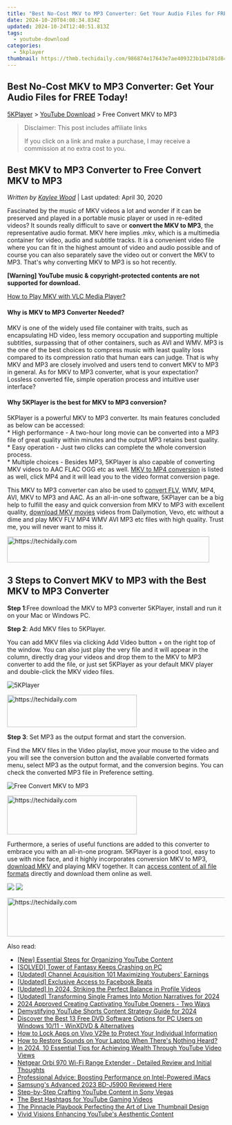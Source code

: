 ```yaml
---
title: "Best No-Cost MKV to MP3 Converter: Get Your Audio Files for FREE Today!"
date: 2024-10-20T04:08:34.834Z
updated: 2024-10-24T12:40:51.813Z
tags:
  - youtube-download
categories:
  - 5kplayer
thumbnail: https://thmb.techidaily.com/986874e17643e7ae409323b1b4781d84760454bfaeee292d2afe0ece59b7e568.jpg
---
```


## Best No-Cost MKV to MP3 Converter: Get Your Audio Files for FREE Today!

[5KPlayer](https://tools.techidaily.com/5kplayer/products/) \> [YouTube Download](https://tools.techidaily.com/5kplayer/youtube-download/) \> Free Convert MKV to MP3 

>  Disclaimer: This post includes affiliate links
>
>  If you click on a link and make a purchase, I may receive a commission at no extra cost to you.
>

## Best MKV to MP3 Converter to Free Convert MKV to MP3

 _Written by [Kaylee Wood](https://www.quora.com/profile/Amanda-Hu-21)_ | Last updated: April 30, 2020 

Fascinated by the music of MKV videos a lot and wonder if it can be preserved and played in a portable music player or used in re-edited videos? It sounds really difficult to save or **convert the MKV to MP3**, the representative audio format. MKV here implies .mkv, which is a multimedia container for video, audio and subtitle tracks. It is a convenient video file where you can fit in the highest amount of video and audio possible and of course you can also separately save the video out or convert the MKV to MP3\. That's why converting MKV to MP3 is so hot recently.

**\[Warning\] YouTube music & copyright-protected contents are not supported for download.**

[How to Play MKV with VLC Media Player?](https://tools.techidaily.com/5kplayer/products/)

#### **Why is MKV to MP3 Converter Needed?**

MKV is one of the widely used file container with traits, such as encapsulating HD video, less memory occupation and supporting multiple subtitles, surpassing that of other containers, such as AVI and WMV. MP3 is the one of the best choices to compress music with least quality loss compared to its compression ratio that human ears can judge. That is why MKV and MP3 are closely involved and users tend to convert MKV to MP3 in general. As for MKV to MP3 converter, what is your expectation? Lossless converted file, simple operation process and intuitive user interface?

#### **Why 5KPlayer is the best for MKV to MP3 conversion?**

5KPlayer is a powerful MKV to MP3 converter. Its main features concluded as below can be accessed:  
 \* High performance - A two-hour long movie can be converted into a MP3 file of great quality within minutes and the output MP3 retains best quality.  
 \* Easy operation - Just two clicks can complete the whole conversion process.  
 \* Multiple choices - Besides MP3, 5KPlayer is also capable of converting MKV videos to AAC FLAC OGG etc as well. [MKV to MP4 conversion](https://tools.techidaily.com/5kplayer/youtube-download/) is listed as well, click MP4 and it will lead you to the video format conversion page.

This MKV to MP3 converter can also be used to [convert FLV](https://tools.techidaily.com/5kplayer/youtube-download/), WMV, MP4, AVI, MKV to MP3 and AAC. As an all-in-one software, 5KPlayer can be a big help to fulfill the easy and quick conversion from MKV to MP3 with excellent quality, [download MKV movies](https://tools.techidaily.com/5kplayer/youtube-download/) videos from Dailymotion, Vevo, etc without a dime and play MKV FLV MP4 WMV AVI MP3 etc files with high quality. Trust me, you will never want to miss it.

<!-- affiliate ads begin -->
<a href="https://bluettius.sjv.io/c/5597632/2139118/17108" target="_top" id="2139118">
  <img src="//a.impactradius-go.com/display-ad/17108-2139118" border="0" alt="https://techidaily.com" width="468" height="60"/>
</a>
<img height="0" width="0" src="https://bluettius.sjv.io/i/5597632/2139118/17108" style="position:absolute;visibility:hidden;" border="0" />
<!-- affiliate ads end -->

## 3 Steps to Convert MKV to MP3 with the Best MKV to MP3 Converter

**Step 1**:Free download the MKV to MP3 converter 5KPlayer, install and run it on your Mac or Windows PC.

**Step 2**: Add MKV files to 5KPlayer.

You can add MKV files via clicking Add Video button + on the right top of the window. You can also just play the very file and it will appear in the column, directly drag your videos and drop them to the MKV to MP3 converter to add the file, or just set 5KPlayer as your default MKV player and double-click the MKV video files.

![5KPlayer](https://www.5kplayer.com/youtube-download/img/5kplayer-trl-032601.jpg) 

<!-- affiliate ads begin -->
<a href="https://25home.pxf.io/c/5597632/2148643/16836" target="_top" id="2148643">
  <img src="//a.impactradius-go.com/display-ad/16836-2148643" border="0" alt="https://techidaily.com" width="300" height="75"/>
</a>
<img height="0" width="0" src="https://25home.pxf.io/i/5597632/2148643/16836" style="position:absolute;visibility:hidden;" border="0" />
<!-- affiliate ads end -->

**Step 3**: Set MP3 as the output format and start the conversion.

Find the MKV files in the Video playlist, move your mouse to the video and you will see the conversion button and the available converted formats menu, select MP3 as the output format, and the conversion begins. You can check the converted MP3 file in Preference setting. 

![Free Convert MKV to MP3](https://www.5kplayer.com/youtube-download/img/youtube-0119-03.jpg) 

<!-- affiliate ads begin -->
<a href="https://laganoo.pxf.io/c/5597632/1484945/16446" target="_top" id="1484945">
  <img src="//a.impactradius-go.com/display-ad/16446-1484945" border="0" alt="https://techidaily.com" width="300" height="90"/>
</a>
<img height="0" width="0" src="https://laganoo.pxf.io/i/5597632/1484945/16446" style="position:absolute;visibility:hidden;" border="0" />
<!-- affiliate ads end -->

Furthermore, a series of useful functions are added to this converter to embrace you with an all-in-one program. 5KPlayer is a good tool, easy to use with nice face, and it highly incorporates conversion MKV to MP3, [download MKV](https://tools.techidaily.com/5kplayer/youtube-download/) and playing MKV together. It can [access content of all file formats](https://tools.techidaily.com/5kplayer/video-music-player/) directly and download them online as well.

[![](https://www.5kplayer.com/youtube-download/../button/freedownwhitewin.png)](https://tools.techidaily.com/5kplayer/products/) [![](https://www.5kplayer.com/youtube-download/../button/freedownbackmac.png)](https://tools.techidaily.com/5kplayer/products/)

<!-- affiliate ads begin -->
<a href="https://aligracehair.sjv.io/c/5597632/1934292/19272" target="_top" id="1934292">
  <img src="//a.impactradius-go.com/display-ad/19272-1934292" border="0" alt="https://techidaily.com" width="728" height="90"/>
</a>
<img height="0" width="0" src="https://aligracehair.sjv.io/i/5597632/1934292/19272" style="position:absolute;visibility:hidden;" border="0" />
<!-- affiliate ads end -->

<ins class="adsbygoogle"
     style="display:block"
     data-ad-format="autorelaxed"
     data-ad-client="ca-pub-7571918770474297"
     data-ad-slot="1223367746"></ins>

<ins class="adsbygoogle"
     style="display:block"
     data-ad-client="ca-pub-7571918770474297"
     data-ad-slot="8358498916"
     data-ad-format="auto"
     data-full-width-responsive="true"></ins>

<span class="atpl-alsoreadstyle">Also read:</span>
<div><ul>
<li><a href="https://youtube-video-recordings.techidaily.com/new-essential-steps-for-organizing-youtube-content/"><u>[New] Essential Steps for Organizing YouTube Content</u></a></li>
<li><a href="https://win-answers.techidaily.com/solved-tower-of-fantasy-keeps-crashing-on-pc/"><u>[SOLVED] Tower of Fantasy Keeps Crashing on PC</u></a></li>
<li><a href="https://youtube-video-recordings.techidaily.com/updated-channel-acquisition-101-maximizing-youtubers-earnings/"><u>[Updated] Channel Acquisition 101 Maximizing Youtubers' Earnings</u></a></li>
<li><a href="https://facebook-video-content.techidaily.com/updated-exclusive-access-to-facebook-beats/"><u>[Updated] Exclusive Access to Facebook Beats</u></a></li>
<li><a href="https://facebook-video-content.techidaily.com/updated-in-2024-striking-the-perfect-balance-in-profile-videos/"><u>[Updated] In 2024, Striking the Perfect Balance in Profile Videos</u></a></li>
<li><a href="https://fox-friendly.techidaily.com/updated-transforming-single-frames-into-motion-narratives-for-2024/"><u>[Updated] Transforming Single Frames Into Motion Narratives for 2024</u></a></li>
<li><a href="https://youtube-video-recordings.techidaily.com/2024-approved-creating-captivating-youtube-openers-two-ways/"><u>2024 Approved Creating Captivating YouTube Openers - Two Ways</u></a></li>
<li><a href="https://youtube-video-recordings.techidaily.com/demystifying-youtube-shorts-content-strategy-guide-for-2024/"><u>Demystifying YouTube Shorts Content Strategy Guide for 2024</u></a></li>
<li><a href="https://some-guidance.techidaily.com/discover-the-best-13-free-dvd-software-options-for-pc-users-on-windows-1011-winxdvd-and-alternatives/"><u>Discover the Best 13 Free DVD Software Options for PC Users on Windows 10/11 - WinXDVD & Alternatives</u></a></li>
<li><a href="https://android-unlock.techidaily.com/how-to-lock-apps-on-vivo-v29e-to-protect-your-individual-information-by-drfone-android/"><u>How to Lock Apps on Vivo V29e to Protect Your Individual Information</u></a></li>
<li><a href="https://sound-issues.techidaily.com/how-to-restore-sounds-on-your-laptop-when-theres-nothing-heard/"><u>How to Restore Sounds on Your Laptop When There's Nothing Heard?</u></a></li>
<li><a href="https://youtube-video-recordings.techidaily.com/in-2024-10-essential-tips-for-achieving-wealth-through-youtube-video-views/"><u>In 2024, 10 Essential Tips for Achieving Wealth Through YouTube Video Views</u></a></li>
<li><a href="https://hardware-help.techidaily.com/netgear-orbi-970-wi-fi-range-extender-detailed-review-and-initial-thoughts/"><u>Netgear Orbi 970 Wi-Fi Range Extender - Detailed Review and Initial Thoughts</u></a></li>
<li><a href="https://buynow-reviews.techidaily.com/professional-advice-boosting-performance-on-intel-powered-imacs/"><u>Professional Advice: Boosting Performance on Intel-Powered iMacs</u></a></li>
<li><a href="https://extra-resources.techidaily.com/samsungs-advanced-2023-bd-j5900-reviewed-here/"><u>Samsung's Advanced 2023 BD-J5900 Reviewed Here</u></a></li>
<li><a href="https://youtube-video-recordings.techidaily.com/step-by-step-crafting-youtube-content-in-sony-vegas/"><u>Step-by-Step Crafting YouTube Content in Sony Vegas</u></a></li>
<li><a href="https://youtube-video-recordings.techidaily.com/the-best-hashtags-for-youtube-gaming-videos/"><u>The Best Hashtags for YouTube Gaming Videos</u></a></li>
<li><a href="https://youtube-video-recordings.techidaily.com/the-pinnacle-playbook-perfecting-the-art-of-live-thumbnail-design/"><u>The Pinnacle Playbook Perfecting the Art of Live Thumbnail Design</u></a></li>
<li><a href="https://youtube-video-recordings.techidaily.com/vivid-visions-enhancing-youtubes-aesthentic-content/"><u>Vivid Visions Enhancing YouTube's Aesthentic Content</u></a></li>
</ul></div>

